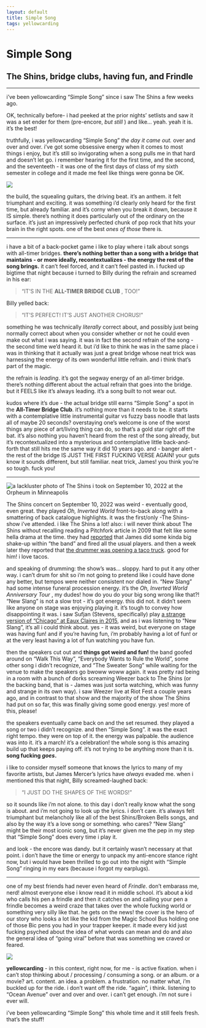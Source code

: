 ```yaml
---
layout: default
title: Simple Song
tags: yellowcarding
---
```


# Simple Song

## The Shins, bridge clubs, having fun, and Frindle

****

i’ve been yellowcarding “Simple Song” since i saw The Shins a few weeks ago. 

OK, technically before- i had peeked at the prior nights’ setlists and saw it was a set ender for them (pre-encore, _but still_ ) and like… yeah. yeah it is. it’s the best!

truthfully, i was yellowcarding “Simple Song” _the day it came out._ over and over and over. i’ve got some obsessive energy when it comes to most things i enjoy, but it’s still so invigorating when a song pulls me in that hard and doesn’t let go. i remember hearing it for the first time, and the second, and the seventeeth - it was one of the first days of class of my sixth semester in college and it made me feel like things were gonna be OK.

<img src="../assets/images/yc/20220929/simplesong.png" class="yc-img">

the build, the squealing guitars, the driving beat. it’s an anthem. it felt triumphant and exciting. it was something i’d clearly only heard for the first time, but already familiar. and it’s corny when you break it down, because it IS simple. there’s nothing it does particularly out of the ordinary on the surface. it’s just an impressively perfected chunk of pop rock that hits your brain in the right spots. one of the best _ones of those_ there is.

* * *

i have a bit of a back-pocket game i like to play where i talk about songs with all-timer bridges. **there’s nothing better than a song with a bridge that maintains - or more ideally, recontextualizes - the energy the rest of the song brings.** it can’t feel forced, and it can’t feel pasted in. i fucked up bigtime that night because i turned to Billy during the refrain and screamed in his ear:

> “IT’S IN THE **ALL-TIMER BRIDGE CLUB** , TOO!”

Billy yelled back: 

> “IT’S PERFECT! IT’S JUST ANOTHER CHORUS!” 

something he was technically *literally* correct about, and possibly just being normally correct about when you consider whether or not he could even make out what i was saying. it was in fact the second refrain of the song - the second time we’d heard it. but i’d like to think he was in the same place i was in thinking that it actually was just a great bridge whose neat trick was harnessing the energy of its own wonderful little refrain. and i think that’s part of the magic.

the refrain is *leading*. it’s got the segway energy of an all-timer bridge. there’s nothing different about the actual refrain that goes into the bridge. but it FEELS like it’s always leading. it’s a song built to not wear out.

kudos where it’s due - the actual bridge still earns “Simple Song” a spot in the **All-Timer Bridge Club**. it’s nothing more than it needs to be. it starts with a contemplative little instrumental guitar vs fuzzy bass noodle that lasts all of maybe 20 seconds? overstaying one’s welcome is one of the worst things any piece of art/living thing can do, so that’s a gold star right off the bat. it’s also nothing you haven’t heard from the rest of the song already, but it’s recontextualized into a mysterious and contemplative little back-and-forth that still hits me the same way it did 10 years ago. and - banger alert - the rest of the bridge IS JUST THE FIRST FUCKING VERSE AGAIN! your guts know it sounds different, but still familiar. neat trick, James! you think you’re so tough. fuck you!

* * *

<img src="../assets/images/yc/20220929/shins.jpg" alt="a lackluster photo of The Shins i took on September 10, 2022 at the Orpheum in Minneapolis" class="yc-img">

The Shins concert on September 10, 2022 was weird - eventually good, even great. they played _Oh, Inverted World_ front-to-back along with a smattering of back catalogue highlights. it was the first/only -The Shins- show i’ve attended. i like The Shins a lot! also: i will never think about The Shins without recalling reading a Pitchfork article in 2009 that felt like some hella drama at the time. they had [reported](https://pitchfork.com/news/35257-shins-james-mercer-spills-about-lineup-changes-new-album-other-projects/) that James did some kinda big shake-up within “the band” and fired all the usual players. and then a week later they reported that [the drummer was opening a taco truck](https://pitchfork.com/news/35321-ex-shins-drummer-to-open-taco-cart/). good for him! i love tacos.

and speaking of drumming: the show’s was… sloppy. hard to put it any other way. i can’t drum for shit so i’m not going to pretend like i could have done any better, but tempos were neither consistent nor dialed in. “New Slang” had some intense funeral procession energy. it’s the _Oh, Inverted World Anniversary Tour_ , my dudes! how do you do your big song wrong like that?! “New Slang” is not a slow trot - it’s got energy. this did not. it didn’t seem like anyone on stage was enjoying playing it. it’s tough to convey how disappointing it was. i saw Sufjan (Stevens, specifically) play [a strange version of “Chicago” at Eaux Claires in 2015](https://www.youtube.com/watch?v=lNluGgo-eXs&t=3020s), and as i was listening to “New Slang”, it’s all i could think about. yes - it was weird, but everyone on stage was having fun! and if you’re having fun, i’m probably having a lot of fun! or at the very least having a lot of fun watching you have fun.

then the speakers cut out and **things got weird and fun!** the band goofed around on “Walk This Way”, “Everybody Wants to Rule the World”, some other song i didn’t recognize, and “The Sweater Song” while waiting for the venue to make the speakers go bwoww woww again. it was pretty rad being in a room with a bunch of dorks screaming Weezer back to The Shins (or the backing band, that is - James was just sorta watching, which was funny and strange in its own way). i saw Weezer live at Riot Fest a couple years ago, and in contrast to that show and the majority of the show The Shins had put on so far, this was finally giving some good energy. yes! more of this, please!

the speakers eventually came back on and the set resumed. they played a song or two i didn’t recognize. and then “Simple Song”. it was the exact right tempo. they were on top of it. the energy was palpable. the audience was into it. it’s a march! it’s a celebration! the whole song is this amazing build up that keeps paying off. it’s not trying to be anything more than it is. **song fucking *goes*.**

i like to consider myself someone that knows the lyrics to many of my favorite artists, but James Mercer’s lyrics have _always_ evaded me. when i mentioned this that night, Billy screamed-laughed back:

> “I JUST DO THE SHAPES OF THE WORDS!” 

so it sounds like i’m not alone. to this day i don’t really know what the song is about. and i’m not going to look up the lyrics. i don’t care. it’s always felt triumphant but melancholy like all of the best Shins/Broken Bells songs, and also by the way it’s a love song or something. who cares? “New Slang” might be their most iconic song, but it’s never given me the pep in my step that “Simple Song” does every time i play it. 

and look - the encore was dandy. but it certainly wasn’t necessary at that point. i don’t have the time or energy to unpack my anti-encore stance right now, but i would have been thrilled to go out into the night with “Simple Song” ringing in my ears (because i forgot my earplugs).

* * *

one of my best friends had never even heard of _Frindle_. don’t embarass me, nerd! almost everyone else i know read it in middle school. it’s about a kid who calls his pen a frindle and then it catches on and calling your pen a frindle becomes a weird craze that takes over the whole fucking world or something very silly like that. he gets on the news! the cover is the hero of our story who looks a lot like the kid from the Magic School Bus holding one of those Bic pens you had in your trapper keeper. it made every kid just fucking psyched about the idea of what words can mean and do and also the general idea of “going viral” before that was something we craved or feared.

<img src="../assets/images/yc/20220929/frindle.jpg" class="yc-img">

 **yellowcarding** \- in this context, right now, for me - is active fixation. when i can’t stop thinking about / processing / consuming a song. or an album. or a movie? art. content. an idea. a problem. a frustration. no matter what, i’m buckled up for the ride. i don’t want off the ride. “again”, i think. listening to “Ocean Avenue” over and over and over. i can’t get enough. i’m not sure i ever will. 

i’ve been yellowcarding “Simple Song” this whole time and it still feels fresh. that’s the stuff!
